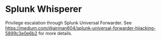 # Splunk Whisperer
Privilege escalation through Splunk Universal Forwarder. See https://medium.com/@airman604/splunk-universal-forwarder-hijacking-5899c3e0e6b2 for more details.
